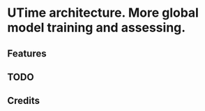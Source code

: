 # UTime architecture. More global model training and assessing.

## Features

## TODO

## Credits


